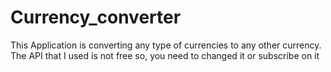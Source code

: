 # Currency_converter
This Application is converting any type of currencies to any other currency.
The API that I used is not free so, you need to changed it or subscribe on it 
